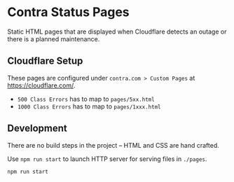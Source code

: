 # Contra Status Pages

Static HTML pages that are displayed when Cloudflare detects an outage or there is a planned maintenance.

## Cloudflare Setup

These pages are configured under `contra.com > Custom Pages` at https://cloudflare.com/.

* `500 Class Errors` has to map to `pages/5xx.html`
* `1000 Class Errors` has to map to `pages/1xxx.html`

## Development

There are no build steps in the project – HTML and CSS are hand crafted.

Use `npm run start` to launch HTTP server for serving files in `./pages`.

```bash
npm run start
```
